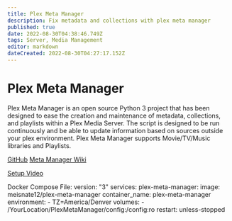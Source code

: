 ```yaml
---
title: Plex Meta Manager
description: Fix metadata and collections with plex meta manager
published: true
date: 2022-08-30T04:38:46.749Z
tags: Server, Media Management
editor: markdown
dateCreated: 2022-08-30T04:27:17.152Z
---
```

# Plex Meta Manager
Plex Meta Manager is an open source Python 3 project that has been designed to ease the creation and maintenance of metadata, collections, and playlists within a Plex Media Server. The script is designed to be run continuously and be able to update information based on sources outside your plex environment. Plex Meta Manager supports Movie/TV/Music libraries and Playlists.


[GitHub](https://github.com/meisnate12/Plex-Meta-Manager)
[Meta Manager Wiki](https://metamanager.wiki/)

[Setup Video](https://youtu.be/dF69MNoot3w)

Docker Compose File:
version: "3"
services:
  plex-meta-manager:
    image: meisnate12/plex-meta-manager
    container_name: plex-meta-manager
    environment:
      - TZ=America/Denver
    volumes:
      - /YourLocation/PlexMetaManager/config:/config:ro
    restart: unless-stopped